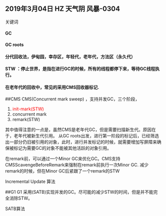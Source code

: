 ## 2019年3月04日 HZ 天气阴  风暴-0304

关键词
#### GC
#### GC roots 
#### 分代回收法，伊甸园，幸存区，年轻代，老年代，方法区（永久代）
#### STW ：停止世界，是指在进行GC的时候，所有的线程都停下来，等待GC线程执行。
#### 在老年代的回收中，常见的采用CMS回收器标记.

##CMS 
CMS(Concurrent  mark sweep)  ，支持并发GC，三个阶段，
1. <font color="red">init-mark(STW)</font>
2. concurrent mark
3. remark(STW)

其中值得注意的一点是，虽然CMS是老年代GC，但是需要扫描新生代。原因在于，老年代被新生代引用。
从GC roots出发，进行第一阶段的标记后，已经筛选出一部分仍旧被引用的对象，此时，进行并发标记的时候，就需要增加写屏障来确保被标记为需要GC的对象不能被其他活跃的对象引用。

在remark前，可以通过一个Minor GC来优化GC。CMS支持 CMSScavengeBeforeRemark来强制在remark前执行一次Minor GC.
减少remark的时候，但在Minor GC后紧跟了一个remark的STW

Incremental Update 算法

##G1 
G1 采用(SATB)实现并发的GC。尽可能的减少STW的时间，但是并不能完全消除STW。

SATB算法

